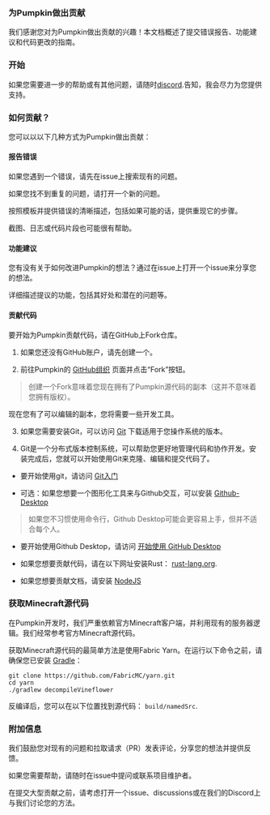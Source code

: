 ### 为Pumpkin做出贡献
我们感谢您对为Pumpkin做出贡献的兴趣！本文档概述了提交错误报告、功能建议和代码更改的指南。

### 开始
如果您需要进一步的帮助或有其他问题，请随时[discord](https://discord.gg/wT8XjrjKkf).告知，我会尽力为您提供支持。

### 如何贡献？
您可以以以下几种方式为Pumpkin做出贡献：

#### 报告错误
  如果您遇到一个错误，请先在issue上搜索现有的问题。

  如果您找不到重复的问题，请打开一个新的问题。

  按照模板并提供错误的清晰描述，包括如果可能的话，提供重现它的步骤。 

  截图、日志或代码片段也可能很有帮助。

#### 功能建议
  您有没有关于如何改进Pumpkin的想法？通过在issue上打开一个issue来分享您的想法。

  详细描述提议的功能，包括其好处和潜在的问题等。

#### 贡献代码
  要开始为Pumpkin贡献代码，请在GitHub上Fork仓库。

1. 如果您还没有GitHub账户，请先创建一个。

2. 前往Pumpkin的 [GitHub组织](https://github.com/Pumpkin-MC) 页面并点击“Fork”按钮。

> 创建一个Fork意味着您现在拥有了Pumpkin源代码的副本（这并不意味着您拥有版权）。

  现在您有了可以编辑的副本，您将需要一些开发工具。

3. 如果您需要安装Git，可以访问 [Git](https://git-scm.com/downloads) 下载适用于您操作系统的版本。

4. Git是一个分布式版本控制系统，可以帮助您更好地管理代码和协作开发。安装完成后，您就可以开始使用Git来克隆、编辑和提交代码了。

- 要开始使用git，请访问 [Git入门](https://docs.github.com/en/get-started/getting-started-with-git)

- 可选：如果您想要一个图形化工具来与Github交互，可以安装 [Github-Desktop](https://desktop.github.com/download/)

> 如果您不习惯使用命令行，Github Desktop可能会更容易上手，但并不适合每个人。

- 要开始使用Github Desktop，请访问 [开始使用 GitHub Desktop](https://docs.github.com/en/desktop/overview/getting-started-with-github-desktop)

- 如果您想要贡献代码，请在以下网址安装Rust： [rust-lang.org](https://www.rust-lang.org/).

- 如果您想要贡献文档，请安装 [NodeJS](https://nodejs.org/en)

### 获取Minecraft源代码

在Pumpkin开发时，我们严重依赖官方Minecraft客户端，并利用现有的服务器逻辑。我们经常参考官方Minecraft源代码。

获取Minecraft源代码的最简单方法是使用Fabric Yarn。在运行以下命令之前，请确保您已安装 [Gradle](https://gradle.org/install/)：

```
git clone https://github.com/FabricMC/yarn.git
cd yarn
./gradlew decompileVineflower
```
反编译后，您可以在以下位置找到源代码： `build/namedSrc`.

### 附加信息
我们鼓励您对现有的问题和拉取请求（PR）发表评论，分享您的想法并提供反馈。

如果您需要帮助，请随时在issue中提问或联系项目维护者。

在提交大型贡献之前，请考虑打开一个issue、discussions或在我们的Discord上与我们讨论您的方法。
